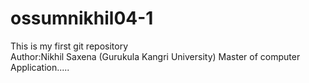 # ossumnikhil04-1
This is my first git repository
<br>
Author:Nikhil Saxena (Gurukula Kangri University)
Master of computer Application.....


